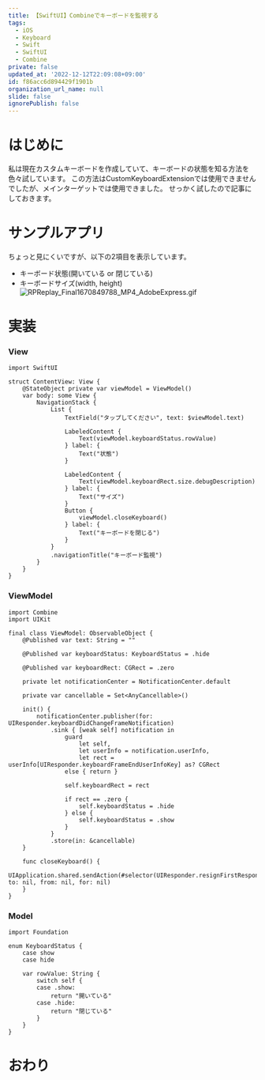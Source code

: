 ```yaml
---
title: 【SwiftUI】Combineでキーボードを監視する
tags:
  - iOS
  - Keyboard
  - Swift
  - SwiftUI
  - Combine
private: false
updated_at: '2022-12-12T22:09:08+09:00'
id: f86acc6d894429f1901b
organization_url_name: null
slide: false
ignorePublish: false
---
```

# はじめに
私は現在カスタムキーボードを作成していて、キーボードの状態を知る方法を色々試しています。
この方法はCustomKeyboardExtensionでは使用できませんでしたが、メインターゲットでは使用できました。
せっかく試したので記事にしておきます。

# サンプルアプリ
ちょっと見にくいですが、以下の2項目を表示しています。
- キーボード状態(開いている or 閉じている)
- キーボードサイズ(width, height)
![RPReplay_Final1670849788_MP4_AdobeExpress.gif](https://qiita-image-store.s3.ap-northeast-1.amazonaws.com/0/1745371/b335fb1b-9182-a355-9d53-a64fab4642d1.gif)


# 実装
### View
```swift:ContentView
import SwiftUI

struct ContentView: View {
    @StateObject private var viewModel = ViewModel()
    var body: some View {
        NavigationStack {
            List {
                TextField("タップしてください", text: $viewModel.text)

                LabeledContent {
                    Text(viewModel.keyboardStatus.rowValue)
                } label: {
                    Text("状態")
                }

                LabeledContent {
                    Text(viewModel.keyboardRect.size.debugDescription)
                } label: {
                    Text("サイズ")
                }
                Button {
                    viewModel.closeKeyboard()
                } label: {
                    Text("キーボードを閉じる")
                }
            }
            .navigationTitle("キーボード監視")
        }
    }
}
```

### ViewModel
```swift:ViewModel
import Combine
import UIKit

final class ViewModel: ObservableObject {
    @Published var text: String = ""

    @Published var keyboardStatus: KeyboardStatus = .hide

    @Published var keyboardRect: CGRect = .zero

    private let notificationCenter = NotificationCenter.default

    private var cancellable = Set<AnyCancellable>()

    init() {
        notificationCenter.publisher(for: UIResponder.keyboardDidChangeFrameNotification)
            .sink { [weak self] notification in
                guard
                    let self,
                    let userInfo = notification.userInfo,
                    let rect = userInfo[UIResponder.keyboardFrameEndUserInfoKey] as? CGRect
                else { return }

                self.keyboardRect = rect

                if rect == .zero {
                    self.keyboardStatus = .hide
                } else {
                    self.keyboardStatus = .show
                }
            }
            .store(in: &cancellable)
    }

    func closeKeyboard() {
        UIApplication.shared.sendAction(#selector(UIResponder.resignFirstResponder), to: nil, from: nil, for: nil)
    }
}
```

### Model
```swift:KeyboardStatus
import Foundation

enum KeyboardStatus {
    case show
    case hide

    var rowValue: String {
        switch self {
        case .show:
            return "開いている"
        case .hide:
            return "閉じている"
        }
    }
}
```

# おわり
